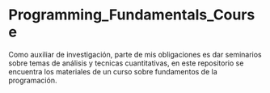 # Programming_Fundamentals_Course

Como auxiliar de investigación, parte de mis obligaciones es dar seminarios sobre temas de análisis y tecnicas cuantitativas, en este repositorio se encuentra los materiales de un curso sobre fundamentos de la programación.
